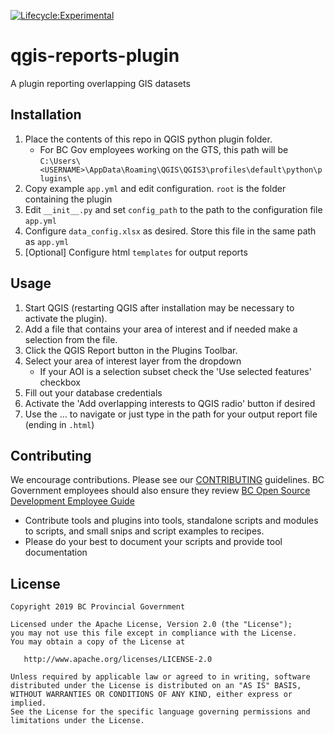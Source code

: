[![Lifecycle:Experimental](https://img.shields.io/badge/Lifecycle-Experimental-339999)](<Redirect-URL>)
# qgis-reports-plugin
A plugin reporting overlapping GIS datasets

## Installation
1. Place the contents of this repo in QGIS python plugin folder. 
    - For BC Gov employees working on the GTS, this path will be `C:\Users\<USERNAME>\AppData\Roaming\QGIS\QGIS3\profiles\default\python\plugins\`
2. Copy example `app.yml` and edit configuration. `root` is the folder containing the plugin
3. Edit `__init__.py` and set `config_path` to the path to the configuration file `app.yml`
4. Configure `data_config.xlsx` as desired. Store this file in the same path as `app.yml`
5. [Optional] Configure html `templates` for output reports

## Usage
1. Start QGIS (restarting QGIS after installation may be necessary to activate the plugin).
2. Add a file that contains your area of interest and if needed make a selection from the file. 
3. Click the QGIS Report button in the Plugins Toolbar.
4. Select your area of interest layer from the dropdown
    - If your AOI is a selection subset check the 'Use selected features' checkbox
5. Fill out your database credentials
6. Activate the 'Add overlapping interests to QGIS radio' button if desired
7. Use the ... to navigate or just type in the path for your output report file (ending in `.html`)

## Contributing
We encourage contributions. Please see our [CONTRIBUTING](https://github.com/bcgov/gis-pantry/blob/master/CONTRIBUTING.md) guidelines. BC Government employees should also ensure they review [BC Open Source Development Employee Guide](https://github.com/bcgov/BC-Policy-Framework-For-GitHub/blob/master/BC-Open-Source-Development-Employee-Guide/README.md) 
* Contribute tools and plugins into tools, standalone scripts and modules to scripts, and small snips and script examples to recipes.
* Please do your best to document your scripts and provide tool documentation 

## License
    Copyright 2019 BC Provincial Government

    Licensed under the Apache License, Version 2.0 (the "License");
    you may not use this file except in compliance with the License.
    You may obtain a copy of the License at

       http://www.apache.org/licenses/LICENSE-2.0

    Unless required by applicable law or agreed to in writing, software
    distributed under the License is distributed on an "AS IS" BASIS,
    WITHOUT WARRANTIES OR CONDITIONS OF ANY KIND, either express or implied.
    See the License for the specific language governing permissions and
    limitations under the License.
